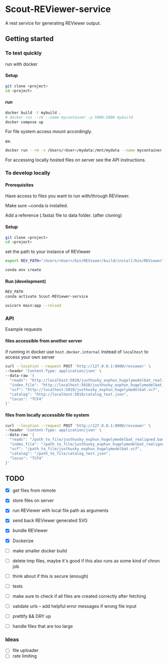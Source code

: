 # Scout-REViewer-service

A rest service for generating REViewer output.

## Getting started

### To test quickly

run with docker

#### Setup

``` bash
git clone <project>
cd <project>
```

#### run

``` bash
docker build -t mybuild .
# docker run --rm --name mycontainer -p 5000:5000 mybuild
docker compose up
```

For file system access mount accordingly.

ex.

``` bash
docker run --rm -v /Users/<User>/mydata:/mnt/mydata --name mycontainer -p 5000:5000 mybuild
```

For accessing locally hosted files on server see the API instructions.

### To develop locally

#### Prerequisites

Have access to files you want to run with/through REViewer.

Make sure ~conda is installed.

Add a reference (.fasta) file to data folder. (after cloning)

#### Setup

``` bash
git clone <project>
cd <project>
```

set the path to your instance of REViewer

``` bash
export REV_PATH="/Users/<User>/bin/REViewer/build/install/bin/REViewer"
```

``` bash
conda env create
```

#### Run (development)

``` bash
REV_PATH
conda activate Scout-REViewer-service
```

``` bash
uvicorn main:app --reload
```

### API

Example requests

#### files accessible from another server

if running in docker use `host.docker.internal` instead of `localhost` to
access your own server

``` bash
curl --location --request POST 'http://127.0.0.1:8000/reviewer' \
--header 'Content-Type: application/json' \
--data-raw '{
  "reads": "http://localhost:5010/justhusky_exphun_hugelymodelbat_realigned.bam",
  "index_file": "http://localhost:5010/justhusky_exphun_hugelymodelbat_realigned.bam.bai",
  "vcf": "http://localhost:5010/justhusky_exphun_hugelymodelbat.vcf",
  "catalog": "http://localhost:5010/catalog_test.json",
  "locus": "TCF4"
}'
```

#### files from locally accessible file system

``` bash
curl --location --request POST 'http://127.0.0.1:8000/reviewer' \
--header 'Content-Type: application/json' \
--data-raw '{
  "reads": "/path_to_file/justhusky_exphun_hugelymodelbat_realigned.bam",
  "index_file": "/path_to_file/justhusky_exphun_hugelymodelbat_realigned.bam.bai",
  "vcf": "/path_to_file/justhusky_exphun_hugelymodelbat.vcf",
  "catalog": "/path_to_file/catalog_test.json",
  "locus": "TCF4"
}'
```

## TODO

- [x] get files from remote
- [x] store files on server
- [x] run REViewer with local file path as arguments
- [x] send back REViewer generated SVG
- [x] bundle REViewer
- [X] Dockerize
- [ ] make smaller docker build
- [ ] delete tmp files, maybe it's good if this also runs as some kind of chron job
- [ ] think about if this is secure (enough)
- [ ] tests
- [ ] make sure to check if all files are created correctly after fetching
- [ ] validate urls – add helpful error messages if wrong file input
- [ ] prettify && DRY up
- [ ] handle files that are too large


### Ideas

- [ ] file uploader
- [ ] rate limiting
